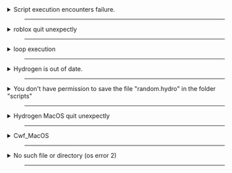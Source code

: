 <details>
  <summary>Script execution encounters failure.</summary>

> ___

> a simple test script
```lua
loadstring(game:HttpGet('http://pastebin.com/raw/4CjbR2FT'))() 
```
>
/
>
> Close roblox
>
> Close Hydrogen
>
> [<kbd> <br>Open this link<br> </kbd>][Link]
>
> [Link]: https://github.com/FRX397/Hydrogen/blob/main/MacOS/install.md
>

</details>

> ___

<details>
  <summary>roblox quit unexpectly</summary>

> ___

> Close roblox
>
> Close Hydrogen
>
> [<kbd> <br>Open this link<br> </kbd>][Link]
>

/

> Open Finder.
>
> Search Hydrogen.
>
> Open Hydrogen folder.
>
> Open autoexec folder.
>
> Remove the files that are in the scripts folder.
>
> Join Roblox again and it will be fixed.
>

</details>

> ___

<details>
  <summary>loop execution</summary>

> ___

> Open finder
>
> Search Hydrogen
>
> Remove Hydrogen Application
>
> Remove Hydrogen Folder
>
> [<kbd> <br>Open this link<br> </kbd>][Link]
>

/

> use this function
>
```lua
if getgenv().single_ex then return end;
__script here__
getgenv().single_ex = true;
```
>
> example
>
```lua
if getgenv().single_ex then return end;
loadstring(game:HttpGet("https://raw.githubusercontent.com/FRX397/Hydrohub/main/Hydro_hub", true))()
getgenv().single_ex = true;
```
>
>

</details>

> ___

<details>
  <summary>Hydrogen is out of date.</summary>

> ___

> Update it -> [#macos-updates](https://discord.com/channels/924722337981530132/1060376974813573120), updated already? press "ok" and use it
>

</details>

> ___

<details>
  <summary>You don't have permission to save the file "random.hydro" in the folder "scripts"</summary>

> ___

> Open terminal
>
> paste in terminal

```js
sudo /Applications/Hydrogen.app/Contents/MacOS/"Hydrogen V2"
```

> press enter
>

</details>

> ___

<details>
  <summary>Hydrogen MacOS quit unexpectly</summary>

> ___

> Open Settings
>
> Security & Privacy
>
> Privacy
>
> Full disk access
>
> Remove full disk access from hydrogen
>
> Grant terminal full disk access
>
> Open Finder
>
> Search Hydrogen
>
> Remove Hydrogen Folder
>
> Remove Hydrogen Application
>
> [<kbd> <br>Open this link<br> </kbd>][Link]
>
>
>

</details>

> ___

<details>
  <summary>Cwf_MacOS</summary>

> ___

> Copy
>
```js
sudo /Applications/Hydrogen.app/Contents/MacOS/"Hydrogen V2"
```

> Open Terminal
> 
> Paste And Press <kbd><samp>Enter</samp></kbd>
>

</details>

> ___

<details>
  <summary>No such file or directory (os error 2)</summary>

> ___

> Open Hydrogen App then Open Roblox via Roblox app and join a game


/

> Re-install Hydrogen {Read [How to Reinstall Hydrogen](https://github.com/FRX397/Hydrogen/blob/main/MacOS/Re-install%20&%20Un-install.md)}

</details>

> ___